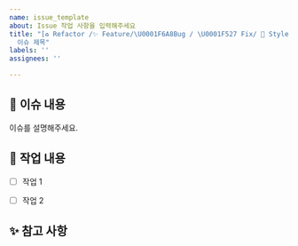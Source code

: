 ```yaml
---
name: issue_template
about: Issue 작업 사항을 입력해주세요
title: "[♻️ Refactor /✨ Feature/\U0001F6A8Bug / \U0001F527 Fix/ 💄 Style]
  이슈 제목"
labels: ''
assignees: ''

---
```


📌 이슈 내용
------------
이슈를 설명해주세요.


📝 작업 내용
------------
- [ ] 작업 1
- [ ] 작업 2


✨ 참고 사항
------------
